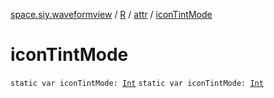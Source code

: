 [space.siy.waveformview](../../index.md) / [R](../index.md) / [attr](index.md) / [iconTintMode](./icon-tint-mode.md)

# iconTintMode

`static var iconTintMode: `[`Int`](https://kotlinlang.org/api/latest/jvm/stdlib/kotlin/-int/index.html)
`static var iconTintMode: `[`Int`](https://kotlinlang.org/api/latest/jvm/stdlib/kotlin/-int/index.html)